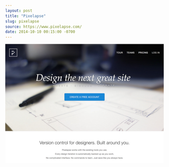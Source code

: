```yaml
---
layout: post
title: "Pixelapse"
slug: pixelapse
source: https://www.pixelapse.com/
date: 2014-10-10 00:15:00 -0700
---
```


<img src="/assets/img/screenshots/pixelapse.jpg">
